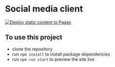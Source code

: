 # Social media client
[![Deploy static content to Pages](https://github.com/Melisa-Zorraindo/social-media-client/actions/workflows/pages.yml/badge.svg)](https://github.com/Melisa-Zorraindo/social-media-client/actions/workflows/pages.yml)

## To use this project
- clone the repository
- run `npm install` to install package dependencies
- run `npm run start` to preview the site live
